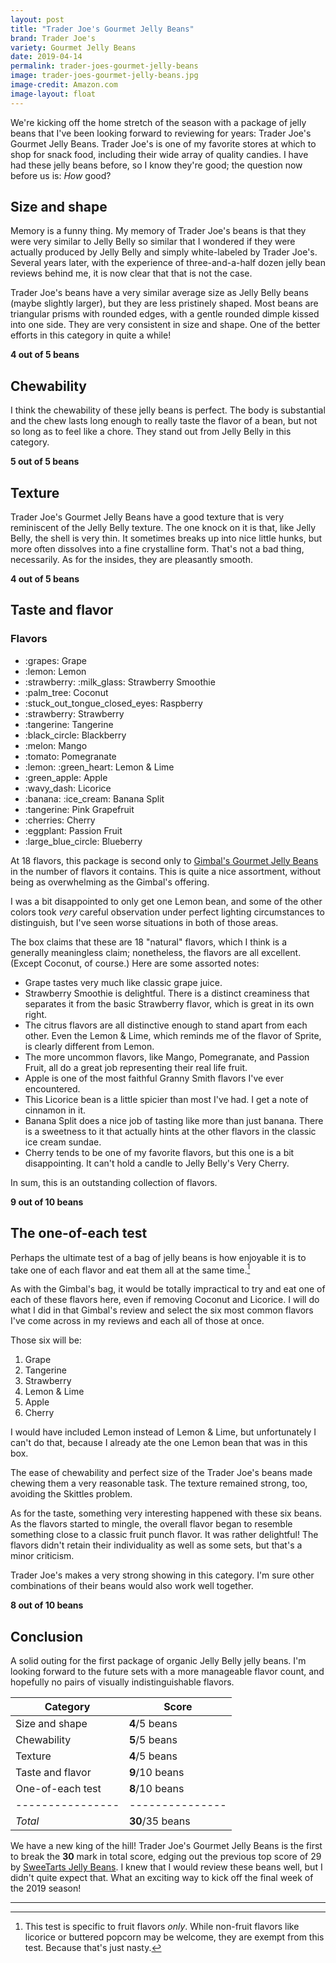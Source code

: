 ```yaml
---
layout: post
title: "Trader Joe's Gourmet Jelly Beans"
brand: Trader Joe's
variety: Gourmet Jelly Beans
date: 2019-04-14
permalink: trader-joes-gourmet-jelly-beans
image: trader-joes-gourmet-jelly-beans.jpg
image-credit: Amazon.com
image-layout: float
---
```



We're kicking off the home stretch of the season with
a package of jelly beans that I've been looking forward to reviewing
for years: Trader Joe's Gourmet Jelly Beans.
Trader Joe's is one of my favorite stores at which to shop for snack food,
including their wide array of quality candies.
I have had these jelly beans before, so I know they're good;
the question now before us is: _How_ good?


## Size and shape

Memory is a funny thing.
My memory of Trader Joe's beans is that they were very similar to Jelly Belly
so similar that I wondered if they were actually produced by Jelly Belly
and simply white-labeled by Trader Joe's.
Several years later, with the experience of three-and-a-half dozen
jelly bean reviews behind me, it is now clear that that is not the case.

Trader Joe's beans have a very similar average size as Jelly Belly beans
(maybe slightly larger), but they are less pristinely shaped.
Most beans are triangular prisms with rounded edges,
with a gentle rounded dimple kissed into one side.
They are very consistent in size and shape.
One of the better efforts in this category in quite a while!

**4 out of 5 beans**


## Chewability

I think the chewability of these jelly beans is perfect.
The body is substantial and the chew lasts long enough to really
taste the flavor of a bean, but not so long as to feel like a chore.
They stand out from Jelly Belly in this category.

**5 out of 5 beans**


## Texture

Trader Joe's Gourmet Jelly Beans have a good texture
that is very reminiscent of the Jelly Belly texture.
The one knock on it is that, like Jelly Belly, the shell is very thin.
It sometimes breaks up into nice little hunks,
but more often dissolves into a fine crystalline form.
That's not a bad thing, necessarily.
As for the insides, they are pleasantly smooth.

**4 out of 5 beans**


## Taste and flavor

<div class="inset">
    <h3>Flavors</h3>
    <ul class="emoji-list">
        <li>:grapes: Grape</li>
        <li>:lemon: Lemon</li>
        <li>:strawberry: :milk_glass: Strawberry Smoothie</li>
        <li>:palm_tree: Coconut</li>
        <li>:stuck_out_tongue_closed_eyes: Raspberry</li>
        <li>:strawberry: Strawberry</li>
        <li>:tangerine: Tangerine</li>
        <li>:black_circle: Blackberry</li>
        <li>:melon: Mango</li>
        <li>:tomato: Pomegranate</li>
        <li>:lemon: :green_heart: Lemon & Lime</li>
        <li>:green_apple: Apple</li>
        <li>:wavy_dash: Licorice</li>
        <li>:banana: :ice_cream: Banana Split</li>
        <li>:tangerine: Pink Grapefruit</li>
        <li>:cherries: Cherry</li>
        <li>:eggplant: Passion Fruit</li>
        <li>:large_blue_circle: Blueberry</li>
    </ul>
</div>

At 18 flavors, this package is second only to
[Gimbal's Gourmet Jelly Beans](/gimbals-gourmet-jelly-beans)
in the number of flavors it contains.
This is quite a nice assortment,
without being as overwhelming as the Gimbal's offering.

I was a bit disappointed to only get one Lemon bean,
and some of the other colors took _very_ careful observation
under perfect lighting circumstances to distinguish,
but I've seen worse situations in both of those areas.

The box claims that these are 18 "natural" flavors,
which I think is a generally meaningless claim;
nonetheless, the flavors are all excellent.
(Except Coconut, of course.)
Here are some assorted notes:

- Grape tastes very much like classic grape juice.
- Strawberry Smoothie is delightful.
  There is a distinct creaminess that separates it from
  the basic Strawberry flavor, which is great in its own right.
- The citrus flavors are all distinctive enough to stand apart from each other.
  Even the Lemon & Lime, which reminds me of the flavor of Sprite,
  is clearly different from Lemon.
- The more uncommon flavors, like Mango, Pomegranate, and Passion Fruit,
  all do a great job representing their real life fruit.
- Apple is one of the most faithful Granny Smith flavors I've ever encountered.
- This Licorice bean is a little spicier than most I've had.
  I get a note of cinnamon in it.
- Banana Split does a nice job of tasting like more than just banana.
  There is a sweetness to it that actually hints at the other flavors
  in the classic ice cream sundae.
- Cherry tends to be one of my favorite flavors,
  but this one is a bit disappointing.
  It can't hold a candle to Jelly Belly's Very Cherry.

In sum, this is an outstanding collection of flavors.

**9 out of 10 beans**


## The one-of-each test

Perhaps the ultimate test of a bag of jelly beans is how enjoyable it is
to take one of each flavor and eat them all at the same time.[^1]

As with the Gimbal's bag, it would be totally impractical to try and eat
one of each of these flavors here, even if removing Coconut and Licorice.
I will do what I did in that Gimbal's review and
select the six most common flavors I've come across in my reviews
and each all of those at once.

Those six will be:

1. Grape
1. Tangerine
1. Strawberry
1. Lemon & Lime
1. Apple
1. Cherry

I would have included Lemon instead of Lemon & Lime,
but unfortunately I can't do that,
because I already ate the one Lemon bean that was in this box.

The ease of chewability and perfect size of the Trader Joe's beans
made chewing them a very reasonable task.
The texture remained strong, too, avoiding the Skittles problem.

As for the taste, something very interesting happened with these six beans.
As the flavors started to mingle, the overall flavor began to
resemble something close to a classic fruit punch flavor.
It was rather delightful!
The flavors didn't retain their individuality as well as some sets,
but that's a minor criticism.

Trader Joe's makes a very strong showing in this category.
I'm sure other combinations of their beans would also work well together.

**8 out of 10 beans**


## Conclusion

A solid outing for the first package of organic Jelly Belly jelly beans.
I'm looking forward to the future sets with a more manageable flavor count,
and hopefully no pairs of visually indistinguishable flavors.

Category         | Score
---------------- | ---------------
Size and shape   | **4**/5 beans
Chewability      | **5**/5 beans
Texture          | **4**/5 beans
Taste and flavor | **9**/10 beans
One-of-each test | **8**/10 beans
---------------- | ---------------
_Total_          | **30**/35 beans


We have a new king of the hill!
Trader Joe's Gourmet Jelly Beans is the first to break the **30** mark
in total score, edging out the previous top score of 29 by
[SweeTarts Jelly Beans](/sweetarts-jelly-beans).
I knew that I would review these beans well, but I didn't quite expect that.
What an exciting way to kick off the final week of the 2019 season!


---

[^1]: This test is specific to fruit flavors _only_. While non-fruit flavors like licorice or buttered popcorn may be welcome, they are exempt from this test. Because that's just nasty.
